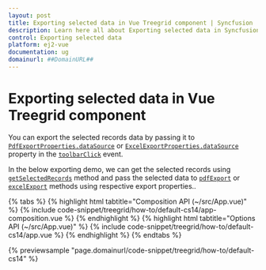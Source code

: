 ```yaml
---
layout: post
title: Exporting selected data in Vue Treegrid component | Syncfusion
description: Learn here all about Exporting selected data in Syncfusion Vue Treegrid component of Syncfusion Essential JS 2 and more.
control: Exporting selected data 
platform: ej2-vue
documentation: ug
domainurl: ##DomainURL##
---
```


# Exporting selected data in Vue Treegrid component

You can export the selected records data by passing it to [`PdfExportProperties.dataSource`](https://ej2.syncfusion.com/vue/documentation/api/grid/pdfExportProperties/) or [`ExcelExportProperties.dataSource`](https://ej2.syncfusion.com/vue/documentation/api/grid/excelExportProperties/) property in the [`toolbarClick`](https://ej2.syncfusion.com/vue/documentation/api/grid/#toolbarclick) event.

In the below exporting demo, we can get the selected records using [`getSelectedRecords`](https://ej2.syncfusion.com/vue/documentation/api/treegrid/#getselectedrecords) method and pass the selected data to [`pdfExport`](https://ej2.syncfusion.com/vue/documentation/api/treegrid/#pdfexport) or [`excelExport`](https://ej2.syncfusion.com/vue/documentation/api/treegrid/#excelExport) methods using respective export properties..

{% tabs %}
{% highlight html tabtitle="Composition API (~/src/App.vue)" %}
{% include code-snippet/treegrid/how-to/default-cs14/app-composition.vue %}
{% endhighlight %}
{% highlight html tabtitle="Options API (~/src/App.vue)" %}
{% include code-snippet/treegrid/how-to/default-cs14/app.vue %}
{% endhighlight %}
{% endtabs %}
        
{% previewsample "page.domainurl/code-snippet/treegrid/how-to/default-cs14" %}
